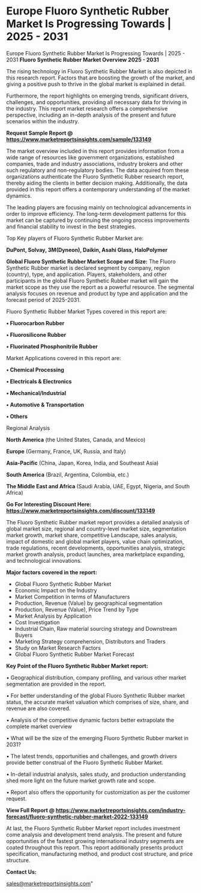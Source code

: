 # Europe Fluoro Synthetic Rubber Market Is Progressing Towards | 2025 - 2031
Europe Fluoro Synthetic Rubber Market Is Progressing Towards | 2025 - 2031
<Strong> Fluoro Synthetic Rubber Market Overview 2025 - 2031</strong>

The rising technology in Fluoro Synthetic Rubber Market is also depicted in this research report. Factors that are boosting the growth of the market, and giving a positive push to thrive in the global market is explained in detail.

Furthermore, the report highlights on emerging trends, significant drivers, challenges, and opportunities, providing all necessary data for thriving in the industry. This report market research offers a comprehensive perspective, including an in-depth analysis of the present and future scenarios within the industry.

<strong>Request Sample Report @ <a href=https://www.marketreportsinsights.com/sample/133149>https://www.marketreportsinsights.com/sample/133149</a></strong>

The market overview included in this report provides information from a wide range of resources like government organizations, established companies, trade and industry associations, industry brokers and other such regulatory and non-regulatory bodies. The data acquired from these organizations authenticate the Fluoro Synthetic Rubber research report, thereby aiding the clients in better decision making. Additionally, the data provided in this report offers a contemporary understanding of the market dynamics.

The leading players are focusing mainly on technological advancements in order to improve efficiency. The long-term development patterns for this market can be captured by continuing the ongoing process improvements and financial stability to invest in the best strategies.

Top Key players of Fluoro Synthetic Rubber Market are:

<strong>DuPont, Solvay, 3M(Dyneon), Daikin, Asahi Glass, HaloPolymer</strong>

<strong><b>Global Fluoro Synthetic Rubber Market Scope and Size:</b></strong>
The Fluoro Synthetic Rubber market is declared segment by company, region (country), type, and application. Players, stakeholders, and other participants in the global Fluoro Synthetic Rubber market will gain the market scope as they use the report as a powerful resource. The segmental analysis focuses on revenue and product by type and application and the forecast period of 2025-2031.

Fluoro Synthetic Rubber Market Types covered in this report are:

<strong>• Fluorocarbon Rubber

• Fluorosilicone Rubber

• Fluorinated Phosphonitrile Rubber</strong>

Market Applications covered in this report are:

<strong>• Chemical Processing

• Electricals & Electronics

• Mechanical/Industrial

• Automotive & Transportation

• Others</strong> 

Regional Analysis

<strong>North America</strong> (the United States, Canada, and Mexico)

<strong>Europe</strong> (Germany, France, UK, Russia, and Italy)

<strong>Asia-Pacific</strong> (China, Japan, Korea, India, and Southeast Asia)

<strong>South America</strong> (Brazil, Argentina, Colombia, etc.)

<strong>The Middle East and Africa</strong> (Saudi Arabia, UAE, Egypt, Nigeria, and South Africa)

<strong>Go For Interesting Discount Here: <a href=https://www.marketreportsinsights.com/discount/133149>https://www.marketreportsinsights.com/discount/133149</a></strong>

The Fluoro Synthetic Rubber market report provides a detailed analysis of global market size, regional and country-level market size, segmentation market growth, market share, competitive Landscape, sales analysis, impact of domestic and global market players, value chain optimization, trade regulations, recent developments, opportunities analysis, strategic market growth analysis, product launches, area marketplace expanding, and technological innovations.

<strong><b>Major factors covered in the report:</b></strong>
<ul>
  <li>Global Fluoro Synthetic Rubber Market </li>
  <li>Economic Impact on the Industry</li>
  <li>Market Competition in terms of Manufacturers</li>
  <li>Production, Revenue (Value) by geographical segmentation</li>
  <li>Production, Revenue (Value), Price Trend by Type</li>
  <li>Market Analysis by Application</li>
  <li>Cost Investigation</li>
  <li>Industrial Chain, Raw material sourcing strategy and Downstream Buyers</li>
  <li>Marketing Strategy comprehension, Distributors and Traders</li>
  <li>Study on Market Research Factors</li>
  <li>Global Fluoro Synthetic Rubber Market Forecast</li>
</ul>

<strong><b>Key Point of the Fluoro Synthetic Rubber Market report:</b></strong>

• Geographical distribution, company profiling, and various other market segmentation are provided in the report.

• For better understanding of the global Fluoro Synthetic Rubber market status, the accurate market valuation which comprises of size, share, and revenue are also covered.

• Analysis of the competitive dynamic factors better extrapolate the complete market overview

• What will be the size of the emerging Fluoro Synthetic Rubber market in 2031?

• The latest trends, opportunities and challenges, and growth drivers provide better construal of the Fluoro Synthetic Rubber Market.

• In-detail industrial analysis, sales study, and production understanding shed more light on the future market growth rate and scope.

• Report also offers the opportunity for customization as per the customer request.

<strong><b>View Full Report @ <a href=https://www.marketreportsinsights.com/industry-forecast/fluoro-synthetic-rubber-market-2022-133149>https://www.marketreportsinsights.com/industry-forecast/fluoro-synthetic-rubber-market-2022-133149</a></b></strong>


At last, the Fluoro Synthetic Rubber Market report includes investment come analysis and development trend analysis. The present and future opportunities of the fastest growing international industry segments are coated throughout this report. This report additionally presents product specification, manufacturing method, and product cost structure, and price structure.

<strong>Contact Us:</strong>

sales@marketreportsinsights.com"
